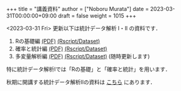 +++
title = "講義資料"
author = ["Noboru Murata"]
date = 2023-03-31T00:00:00+09:00
draft = false
weight = 1015
+++

<span class="timestamp-wrapper"><span class="timestamp">&lt;2023-03-31 Fri&gt; </span></span> 更新以下は統計データ解析 I・II の資料です．

1.  Rの基礎編 [(PDF)](https://noboru-murata.github.io/statistical-data-analysis1/pdfs/note1.pdf) [(Rscript/Dataset)](https://noboru-murata.github.io/statistical-data-analysis1/zips/script1.zip)
2.  確率と統計編 [(PDF)](https://noboru-murata.github.io/statistical-data-analysis1/pdfs/note2.pdf) [(Rscript/Dataset)](https://noboru-murata.github.io/statistical-data-analysis1/zips/script2.zip)
3.  多変量解析編 [(PDF)](https://noboru-murata.github.io/statistical-data-analysis1/pdfs/note3.pdf) [(Rscript/Dataset)](https://noboru-murata.github.io/statistical-data-analysis1/zips/script3.zip)
    (随時更新します)

特に統計データ解析Iでは「Rの基礎」と「確率と統計」を用います．

秋期に開講する統計データ解析IIの資料は
[こちら](https://noboru-murata.github.io/statistical-data-analysis2/)
にあります．

